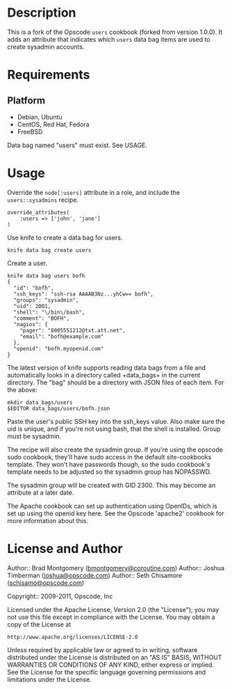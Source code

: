 Description
===========
This is a fork of the Opscode `users` cookbook (forked from version 1.0.0). It adds an attribute
that indicates which `users` data bag items are used to create sysadmin accounts.

Requirements
============

Platform
--------

* Debian, Ubuntu
* CentOS, Red Hat, Fedora
* FreeBSD

Data bag named "users" must exist. See USAGE.

Usage
=====
Override the `node[:users]` attribute in a role, and include the `users::sysadmins` recipe.

    override_attributes(
        :users => ['john', 'jane']
    )

Use knife to create a data bag for users.

    knife data bag create users

Create a user.

    knife data bag users bofh
    {
      "id": "bofh",
      "ssh_keys": "ssh-rsa AAAAB3Nz...yhCw== bofh",
      "groups": "sysadmin",
      "uid": 2001,
      "shell": "\/bin\/bash",
      "comment": "BOFH",
      "nagios": {
        "pager": "8005551212@txt.att.net",
        "email": "bofh@example.com"
      },
      "openid": "bofh.myopenid.com"
    }

The latest version of knife supports reading data bags from a file and automatically looks in a directory called +data_bags+ in the current directory. The "bag" should be a directory with JSON files of each item. For the above:

    mkdir data_bags/users
    $EDITOR data_bags/users/bofh.json

Paste the user's public SSH key into the ssh_keys value. Also make sure the uid is unique, and if you're not using bash, that the shell is installed. Group must be sysadmin.

The recipe will also create the sysadmin group. If you're using the opscode sudo cookbook, they'll have sudo access in the default site-cookbooks template. They won't have passwords though, so the sudo cookbook's template needs to be adjusted so the sysadmin group has NOPASSWD.

The sysadmin group will be created with GID 2300. This may become an attribute at a later date.

The Apache cookbook can set up authentication using OpenIDs, which is set up using the openid key here. See the Opscode 'apache2' cookbook for more information about this.

License and Author
==================

Author:: Brad Montgomery (<bmontgomery@coroutine.com>)
Author:: Joshua Timberman (<joshua@opscode.com>)
Author:: Seth Chisamore (<schisamo@opscode.com>)

Copyright:: 2009-2011, Opscode, Inc

Licensed under the Apache License, Version 2.0 (the "License");
you may not use this file except in compliance with the License.
You may obtain a copy of the License at

    http://www.apache.org/licenses/LICENSE-2.0

Unless required by applicable law or agreed to in writing, software
distributed under the License is distributed on an "AS IS" BASIS,
WITHOUT WARRANTIES OR CONDITIONS OF ANY KIND, either express or implied.
See the License for the specific language governing permissions and
limitations under the License.
